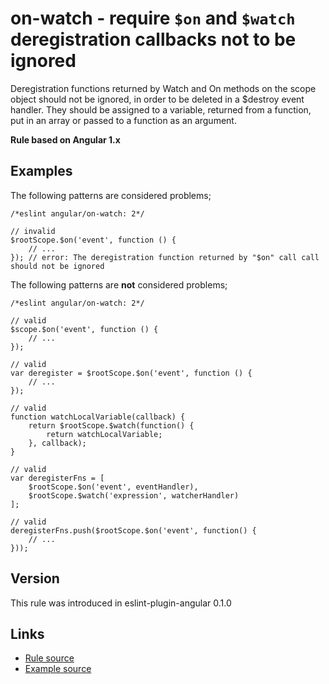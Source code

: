 <!-- WARNING: Generated documentation. Edit docs and examples in the rule and examples file ('rules/on-watch.js', 'examples/on-watch.js'). -->

# on-watch - require `$on` and `$watch` deregistration callbacks not to be ignored

Deregistration functions returned by Watch and On methods on the scope object should not be ignored, in order to be deleted in a $destroy event handler.
They should be assigned to a variable, returned from a function, put in an array or passed to a function as an argument.

**Rule based on Angular 1.x**

## Examples

The following patterns are considered problems;

    /*eslint angular/on-watch: 2*/

    // invalid
    $rootScope.$on('event', function () {
        // ...
    }); // error: The deregistration function returned by "$on" call call should not be ignored

The following patterns are **not** considered problems;

    /*eslint angular/on-watch: 2*/

    // valid
    $scope.$on('event', function () {
        // ...
    });

    // valid
    var deregister = $rootScope.$on('event', function () {
        // ...
    });

    // valid
    function watchLocalVariable(callback) {
        return $rootScope.$watch(function() {
            return watchLocalVariable;
        }, callback);
    }

    // valid
    var deregisterFns = [
        $rootScope.$on('event', eventHandler),
        $rootScope.$watch('expression', watcherHandler)
    ];

    // valid
    deregisterFns.push($rootScope.$on('event', function() {
        // ...
    }));

## Version

This rule was introduced in eslint-plugin-angular 0.1.0

## Links

* [Rule source](/rules/on-watch.js)
* [Example source](/examples/on-watch.js)
